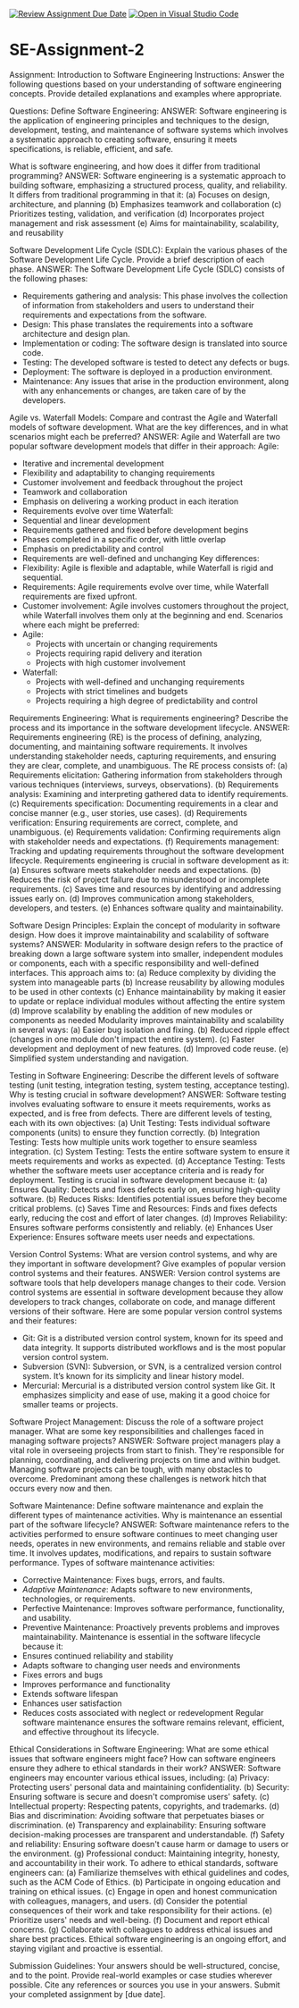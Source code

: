 [![Review Assignment Due Date](https://classroom.github.com/assets/deadline-readme-button-24ddc0f5d75046c5622901739e7c5dd533143b0c8e959d652212380cedb1ea36.svg)](https://classroom.github.com/a/-ucQIGTc)
[![Open in Visual Studio Code](https://classroom.github.com/assets/open-in-vscode-718a45dd9cf7e7f842a935f5ebbe5719a5e09af4491e668f4dbf3b35d5cca122.svg)](https://classroom.github.com/online_ide?assignment_repo_id=15230494&assignment_repo_type=AssignmentRepo)
# SE-Assignment-2
Assignment: Introduction to Software Engineering
Instructions:
Answer the following questions based on your understanding of software engineering concepts. Provide detailed explanations and examples where appropriate.

Questions:
Define Software Engineering:
ANSWER: Software engineering is the application of engineering principles and techniques to the design, development, testing, and maintenance of software systems which involves a systematic approach to creating software, ensuring it meets specifications, is reliable, efficient, and safe.

What is software engineering, and how does it differ from traditional programming?
ANSWER: Software engineering is a systematic approach to building software, emphasizing a structured process, quality, and reliability. It differs from traditional programming in that it:
(a) Focuses on design, architecture, and planning
(b) Emphasizes teamwork and collaboration
(c) Prioritizes testing, validation, and verification
(d) Incorporates project management and risk assessment
(e) Aims for maintainability, scalability, and reusability

Software Development Life Cycle (SDLC):
Explain the various phases of the Software Development Life Cycle. Provide a brief description of each phase.
ANSWER: The Software Development Life Cycle (SDLC) consists of the following phases:
- Requirements gathering and analysis: This phase involves the collection of information from stakeholders and users to understand their requirements and expectations from the software.
- Design: This phase translates the requirements into a software architecture and design plan.
- Implementation or coding: The software design is translated into source code.
- Testing: The developed software is tested to detect any defects or bugs.
- Deployment: The software is deployed in a production environment.
- Maintenance: Any issues that arise in the production environment, along with any enhancements or changes, are taken care of by the developers.

Agile vs. Waterfall Models:
Compare and contrast the Agile and Waterfall models of software development. What are the key differences, and in what scenarios might each be preferred?
ANSWER: Agile and Waterfall are two popular software development models that differ in their approach:
Agile:
- Iterative and incremental development
- Flexibility and adaptability to changing requirements
- Customer involvement and feedback throughout the project
- Teamwork and collaboration
- Emphasis on delivering a working product in each iteration
- Requirements evolve over time
Waterfall:
- Sequential and linear development
- Requirements gathered and fixed before development begins
- Phases completed in a specific order, with little overlap
- Emphasis on predictability and control
- Requirements are well-defined and unchanging
Key differences:
- Flexibility: Agile is flexible and adaptable, while Waterfall is rigid and sequential.
- Requirements: Agile requirements evolve over time, while Waterfall requirements are fixed upfront.
- Customer involvement: Agile involves customers throughout the project, while Waterfall involves them only at the beginning and end.
Scenarios where each might be preferred:
- Agile:
    - Projects with uncertain or changing requirements
    - Projects requiring rapid delivery and iteration
    - Projects with high customer involvement
- Waterfall:
    - Projects with well-defined and unchanging requirements
    - Projects with strict timelines and budgets
    - Projects requiring a high degree of predictability and control

Requirements Engineering:
What is requirements engineering? Describe the process and its importance in the software development lifecycle.
ANSWER: Requirements engineering (RE) is the process of defining, analyzing, documenting, and maintaining software requirements. It involves understanding stakeholder needs, capturing requirements, and ensuring they are clear, complete, and unambiguous. The RE process consists of:
(a) Requirements elicitation: Gathering information from stakeholders through various techniques (interviews, surveys, observations).
(b) Requirements analysis: Examining and interpreting gathered data to identify requirements.
(c) Requirements specification: Documenting requirements in a clear and concise manner (e.g., user stories, use cases).
(d) Requirements verification: Ensuring requirements are correct, complete, and unambiguous.
(e) Requirements validation: Confirming requirements align with stakeholder needs and expectations.
(f) Requirements management: Tracking and updating requirements throughout the software development lifecycle.
      Requirements engineering is crucial in software development as it:
(a) Ensures software meets stakeholder needs and expectations.
(b) Reduces the risk of project failure due to misunderstood or incomplete requirements.
(c) Saves time and resources by identifying and addressing issues early on.
(d) Improves communication among stakeholders, developers, and testers.
(e) Enhances software quality and maintainability.

Software Design Principles:
Explain the concept of modularity in software design. How does it improve maintainability and scalability of software systems?
ANSWER: Modularity in software design refers to the practice of breaking down a large software system into smaller, independent modules or components, each with a specific responsibility and well-defined interfaces. This approach aims to:
(a) Reduce complexity by dividing the system into manageable parts
(b) Increase reusability by allowing modules to be used in other contexts
(c) Enhance maintainability by making it easier to update or replace individual modules without affecting the entire system
(d) Improve scalability by enabling the addition of new modules or components as needed
         Modularity improves maintainability and scalability in several ways:
(a) Easier bug isolation and fixing.
(b) Reduced ripple effect (changes in one module don't impact the entire system).
(c) Faster development and deployment of new features.
(d) Improved code reuse.
(e) Simplified system understanding and navigation.

Testing in Software Engineering:
Describe the different levels of software testing (unit testing, integration testing, system testing, acceptance testing). Why is testing crucial in software development?
ANSWER: Software testing involves evaluating software to ensure it meets requirements, works as expected, and is free from defects. There are different levels of testing, each with its own objectives:
(a) Unit Testing: Tests individual software components (units) to ensure they function correctly.
(b) Integration Testing: Tests how multiple units work together to ensure seamless integration.
(c) System Testing: Tests the entire software system to ensure it meets requirements and works as expected.
(d) Acceptance Testing: Tests whether the software meets user acceptance criteria and is ready for deployment.
         Testing is crucial in software development because it:
(a) Ensures Quality: Detects and fixes defects early on, ensuring high-quality software.
(b) Reduces Risks: Identifies potential issues before they become critical problems.
(c) Saves Time and Resources: Finds and fixes defects early, reducing the cost and effort of later changes.
(d) Improves Reliability: Ensures software performs consistently and reliably.
(e) Enhances User Experience: Ensures software meets user needs and expectations.

Version Control Systems:
What are version control systems, and why are they important in software development? Give examples of popular version control systems and their features.
ANSWER: Version control systems are software tools that help developers manage changes to their code. Version control systems are essential in software development because they allow developers to track changes, collaborate on code, and manage different versions of their software. Here are some popular version control systems and their features:
- Git:
Git is a distributed version control system, known for its speed and data integrity. It supports distributed workflows and is the most popular version control system.
- Subversion (SVN):
Subversion, or SVN, is a centralized version control system. It’s known for its simplicity and linear history model.
- Mercurial:
Mercurial is a distributed version control system like Git. It emphasizes simplicity and ease of use, making it a good choice for smaller teams or projects.

Software Project Management:
Discuss the role of a software project manager. What are some key responsibilities and challenges faced in managing software projects?
ANSWER: Software project managers play a vital role in overseeing projects from start to finish. They're responsible for planning, coordinating, and delivering projects on time and within budget. Managing software projects can be tough, with many obstacles to overcome. Predominant among these challenges is network hitch that occurs every now and then. 

Software Maintenance:
Define software maintenance and explain the different types of maintenance activities. Why is maintenance an essential part of the software lifecycle?
ANSWER: Software maintenance refers to the activities performed to ensure software continues to meet changing user needs, operates in new environments, and remains reliable and stable over time. It involves updates, modifications, and repairs to sustain software performance.
Types of software maintenance activities:
- Corrective Maintenance: Fixes bugs, errors, and faults.
- *Adaptive Maintenance*: Adapts software to new environments, technologies, or requirements.
- Perfective Maintenance: Improves software performance, functionality, and usability.
- Preventive Maintenance: Proactively prevents problems and improves maintainability.
        Maintenance is essential in the software lifecycle because it:
- Ensures continued reliability and stability
- Adapts software to changing user needs and environments
- Fixes errors and bugs
- Improves performance and functionality
- Extends software lifespan
- Enhances user satisfaction
- Reduces costs associated with neglect or redevelopment
        Regular software maintenance ensures the software remains relevant, efficient, and effective throughout its lifecycle.

Ethical Considerations in Software Engineering:
What are some ethical issues that software engineers might face? How can software engineers ensure they adhere to ethical standards in their work?
ANSWER: Software engineers may encounter various ethical issues, including:
(a) Privacy: Protecting users' personal data and maintaining confidentiality.
(b) Security: Ensuring software is secure and doesn't compromise users' safety.
(c) Intellectual property: Respecting patents, copyrights, and trademarks.
(d) Bias and discrimination: Avoiding software that perpetuates biases or discrimination.
(e) Transparency and explainability: Ensuring software decision-making processes are transparent and understandable.
(f) Safety and reliability: Ensuring software doesn't cause harm or damage to users or the environment.
(g) Professional conduct: Maintaining integrity, honesty, and accountability in their work.
          To adhere to ethical standards, software engineers can:
(a) Familiarize themselves with ethical guidelines and codes, such as the ACM Code of Ethics.
(b) Participate in ongoing education and training on ethical issues.
(c) Engage in open and honest communication with colleagues, managers, and users.
(d) Consider the potential consequences of their work and take responsibility for their actions.
(e) Prioritize users' needs and well-being.
(f) Document and report ethical concerns.
(g) Collaborate with colleagues to address ethical issues and share best practices.
         Ethical software engineering is an ongoing effort, and staying vigilant and proactive is essential.

Submission Guidelines:
Your answers should be well-structured, concise, and to the point.
Provide real-world examples or case studies wherever possible.
Cite any references or sources you use in your answers.
Submit your completed assignment by [due date].
